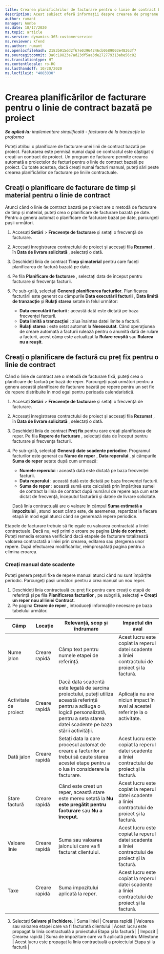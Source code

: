 ```yaml
---
title: Crearea planificărilor de facturare pentru o linie de contract bazată pe proiect
description: Acest subiect oferă informații despre crearea de programe de facturare și repere pe liniile de contract.
author: rumant
manager: Annbe
ms.date: 10/17/2020
ms.topic: article
ms.service: dynamics-365-customerservice
ms.reviewer: kfend
ms.author: rumant
ms.openlocfilehash: 2183b915dd2f67e03964246cb0689003e48363f7
ms.sourcegitcommit: 3a0c18823a7ad23df5aa3de272779313abe56c82
ms.translationtype: HT
ms.contentlocale: ro-RO
ms.lasthandoff: 10/20/2020
ms.locfileid: "4083030"
---
```

# <a name="creating-invoice-schedules-on-a-project-based-contract-line"></a>Crearea planificărilor de facturare pentru o linie de contract bazată pe proiect

_**Se aplică la:** implementare simplificată - facturare de la tranzacție la proforma_


Puteți atribui o planificare de facturare unei linii de contract bazată pe proiect. Facturarea este permisă numai după ce contractul este câștigat și creați un contract de proiect. Un program de facturare permite crearea automată a proiectelor de facturi pentru o linie de contract bazată pe proiect. Cu toate acestea, dacă creați numai facturi manual, puteți sări peste crearea planificărilor de facturare pe liniile contractuale.

## <a name="create-a-time-and-material-invoice-schedule-for-a-contract-line"></a>Creați o planificare de facturare de timp și material pentru o linie de contract

Atunci când o linie de contract bazată pe proiect are o metodă de facturare de timp și material, puteți crea o planificare de facturare bazată pe date. Pentru a genera automat o planificare de facturare bazat pe date, parcurgeți pașii următori.

1. Accesați **Setări** > **Frecvențe de facturare** și setați o frecvență de facturare.
2. Accesați înregistrarea contractului de proiect și accesați fila **Rezumat** , în **Data de livrare solicitată** , selectați o dată.
3. Deschideți linia de contract **Timp și material** pentru care faceți planificarea de factură bazată pe date. 
4. Pe fila **Planificare de facturare** , selectați data de început pentru facturare și frecvența facturii.
5. Pe sub-grilă, selectați **Generați planificarea facturilor**. Planificarea facturării este generat cu câmpurile **Data executării facturii** , **Data limită de tranzacție** și **Rulați starea** setate în felul următor:

    - **Data executării facturii** : această dată este dictată pe baza frecvenței facturii.
    - **Data limită a tranzacției** : ziua înaintea datei limite a facturii.
    - **Rulați starea** : este setat automat la **Neexecutat**. Când operațiunea de creare automată a facturii rulează pentru o anumită dată de rulare a facturii, acest câmp este actualizat la **Rulare reușită** sau **Rularea nu a reușit**.


## <a name="create-a-fixed-price-invoice-schedule-for-a-contract-line"></a>Creați o planificare de factură cu preț fix pentru o linie de contract

Când o linie de contract are o metodă de facturare fixă, puteți crea o planificare de factură pe bază de reper. Parcurgeți pașii următori pentru a genera această planificare de facturare bazată pe repere pentru un set fix de repere distribuite în mod egal pentru perioada calendaristică.

1. Accesați **Setări** > **Frecvențe de facturare** și setați o frecvență de facturare.
2. Accesați înregistrarea contractului de proiect și accesați fila **Rezumat** , în **Data de livrare solicitată** , selectați o dată.
3. Deschideți linia de contract **Preț fix** pentru care creați planificarea de reper. Pe fila **Repere de facturare** , selectați data de început pentru facturare și frecvența facturii. 
4. Pe sub-grilă, selectați **Generați date scadente periodice**. Programul facturilor este generat cu **Nume de reper** , **Data reperului** , și câmpurile **Suma de reper** setate după cum urmează:

    - **Numele reperului** : această dată este dictată pe baza frecvenței facturii.
    - **Data reperului** : această dată este dictată pe baza frecvenței facturii.
    - **Suma de reper** : această sumă este calculată prin împărțirea sumei de contract la linia de contract după numărul de repere așa cum este dictat de frecvență, începutul facturării și datele de livrare solicitate.

    Dacă linia contractuală are o valoare în câmpul **Suma estimată a impozitului** , atunci acest câmp este, de asemenea, repartizat la fiecare etapă în mod egal atunci când se generează repere periodice.

Etapele de facturare trebuie să fie egale cu valoarea contractată a liniei contractuale. Dacă nu, veți primi o eroare pe pagina **Linie de contract**. Puteți remedia eroarea verificând dacă etapele de facturare totalizează valoarea contractată a liniei prin crearea, editarea sau ștergerea unor repere. După efectuarea modificărilor, reîmprospătați pagina pentru a elimina eroarea.

### <a name="manually-create-milestones"></a>Creați manual date scadente

Puteți genera prețuri fixe de repere manual atunci când nu sunt împărțite periodic. Parcurgeți pașii următori pentru a crea manual un nou reper.

1. Deschideți linia contractuală cu preț fix pentru care creați o etapă de referință și pe fila **Planificarea facturilor** , pe subgrilă, selectați **+ Creați un reper nou al liniei Contract**. 
2. Pe pagina **Creare de reper** , introduceți informațiile necesare pe baza tabelului următor.

| Câmp | Locație | Relevanță, scop și îndrumare | Impactul din aval |
| --- | --- | --- | --- |
| Nume jalon | Creare rapidă | Câmp text pentru numele etapei de referință. | Acest lucru este copiat la reperul datei scadente a liniei contractului de proiect și la factură. |
| Activitate de proiect | Creare rapidă | Dacă data scadentă este legată de sarcina proiectului, puteți utiliza această referință pentru a adăuga o logică personalizată, pentru a seta starea datei scadente pe baza stării activității. | Aplicația nu are niciun impact în aval al acestei referințe la o activitate. |
| Dată jalon | Creare rapidă | Setați data la care procesul automat de creare a facturilor ar trebui să caute starea acestei etape pentru a o lua în considerare la facturare. | Acest lucru este copiat la reperul datei scadente a liniei contractului de proiect și la factură. |
| Stare factură | Creare rapidă | Când este creat un reper, această stare este mereu setată la **Nu este pregătit pentru facturare** sau **Nu a început**. | Acest lucru este copiat la reperul datei scadente a liniei contractului de proiect și la factură. |
| Valoare linie | Creare rapidă | Suma sau valoarea jalonului care va fi facturat clientului. | Acest lucru este copiat la reperul datei scadente a liniei contractului de proiect și la factură. |
| Taxe | Creare rapidă | Suma impozitului aplicată la reper. | Acest lucru este copiat la reperul datei scadente a liniei contractului de proiect și la factură. |

3. Selectați **Salvare și închidere**.
| Suma liniei | Crearea rapidă | Valoarea sau valoarea etapei care va fi facturată clientului | Acest lucru este propagat la linia contractuală a proiectului Etapa și la factură | | Impozit | Crearea rapidă | Suma de impozitare care va fi aplicată pentru Milestone | Acest lucru este propagat la linia contractuală a proiectului Etapa și la factură |
